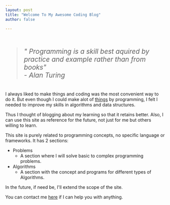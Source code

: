 ```yaml
---
layout: post
title: "Welcome To My Awesome Coding Blog"
author: false

---
```


 <br>
  
<blockquote style="font-size: 1.5em;font-style: italic;">
	" Programming is a skill best aquired by practice and example rather than from books"<br>
	- Alan Turing

</blockquote>

<br>
I always liked to make things and coding was the most convenient way to do it. But even though I could make alot of <a href="https://make.abhishekbalam.xyz">things</a> by programming, I felt I needed to improve my skills in algorithms and data structures.

Thus I thought of blogging about my learning so that it retains better. Also, I can use this site as reference for the future, not just for me but others willing to learn.

This site is purely related to programming concepts, no specific language or frameworks. It has 2 sections:
- Problems
	- A section where I will solve basic to complex programming problems.
- Algorithms
	- A section with the concept and programs for different types of Algorithms.

In the future, if need be, I'll extend the scope of the site.

You can contact me <a href="mailto:abhishekbalam96@gmail.com">here</a> if I can help you with anything.
